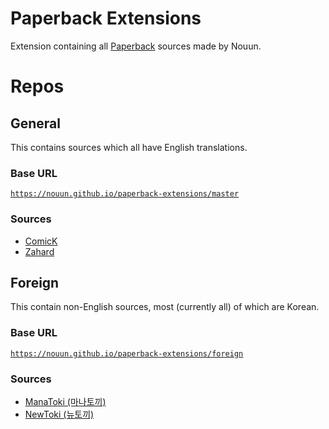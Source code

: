 # Paperback Extensions

Extension containing all [Paperback](https://paperback.moe/) sources made by Nouun.

# Repos

## General

This contains sources which all have English translations.

### Base URL

[`https://nouun.github.io/paperback-extensions/master`](https://nouun.github.io/paperback-extensions/master)

### Sources

 - [ComicK](https://comick.fun)
 - [Zahard](https://zahard.top)

## Foreign

This contain non-English sources, most (currently all) of which are Korean.

### Base URL

[`https://nouun.github.io/paperback-extensions/foreign`](https://nouun.github.io/paperback-extensions/foreign)

### Sources

 - [ManaToki (마나토끼)](https://manatoki111.net)
 - [NewToki (뉴토끼)](https://newtoki111.com)

